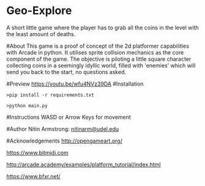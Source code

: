 # Geo-Explore
A short little game where the player has to grab all the coins in the level with the least amount of deaths.

#About
This game is a proof of concept of the 2d platformer capabilities with Arcade in python. It utilises sprite collision mechanics as the core component of the game. The objective is piloting a little square character collecting coins in a seemingly idyllic world, filled with 'enemies' which will send you back to the start, no questions asked.

#Preview
https://youtu.be/wfu4NVz39DA
#Installation

```
>pip install -r requirements.txt
```

```
>python main.py
```

#Instructions
WASD or Arrow Keys for movement

#Author
Nitin Armstrong: nitinarm@udel.edu

#Acknowledgements
http://opengameart.org/

https://www.bitmidi.com

http://arcade.academy/examples/platform_tutorial/index.html

https://www.bfxr.net/
